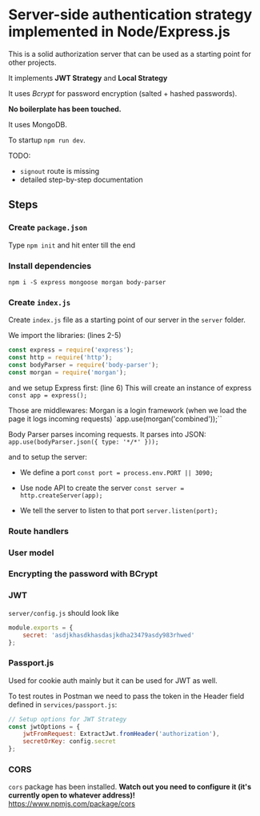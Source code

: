 # Server-side authentication strategy implemented in Node/Express.js

This is a solid authorization server that can be used as a starting point for other projects.

It implements **JWT Strategy** and **Local Strategy**

It uses _Bcrypt_ for password encryption (salted + hashed passwords).

**No boilerplate has been touched.**

It uses MongoDB.

To startup `npm run dev`.

TODO:

- `signout` route is missing
- detailed step-by-step documentation

## Steps

### Create `package.json`

Type `npm init` and hit enter till the end

### Install dependencies

`npm i -S express mongoose morgan body-parser`


### Create `index.js`

Create `index.js` file as a starting point of our server in the `server` folder.

We import the libraries:
(lines 2-5)
```js
const express = require('express');
const http = require('http');
const bodyParser = require('body-parser');
const morgan = require('morgan');
```

and we setup Express first:
(line 6)
This will create an instance of express `const app = express();`

Those are middlewares:
Morgan is a login framework (when we load the page it logs incoming requests)
`app.use(morgan('combined'));``

Body Parser parses incoming requests. It parses into JSON:
`app.use(bodyParser.json({ type: '*/*' }));`


and to setup the server:

- We define a port `const port = process.env.PORT || 3090;`

- Use node API to create the server `const server = http.createServer(app);`

- We tell the server to listen to that port `server.listen(port);`

### Route handlers

### User model

### Encrypting the password with BCrypt

### JWT

`server/config.js` should look like

```js
module.exports = {
    secret: 'asdjkhasdkhasdasjkdha23479asdy983rhwed'
};
```

### Passport.js
Used for cookie auth mainly but it can be used for JWT as well.

To test routes in Postman we need to pass the token in the Header field defined in `services/passport.js`:

```js
// Setup options for JWT Strategy
const jwtOptions = {
    jwtFromRequest: ExtractJwt.fromHeader('authorization'),
    secretOrKey: config.secret
};
```

### CORS
`cors` package has been installed. **Watch out you need to configure it (it's currently open to whatever address)!** https://www.npmjs.com/package/cors 
